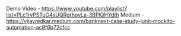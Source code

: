 Demo Video - https://www.youtube.com/playlist?list=PLc1rvPSTuG4sUQRgrhoyLa-3BPlQHYdth
Medium     - https://vijayredkar.medium.com/banknext-case-study-junit-mockito-automation-ac9f6b72cfcc

